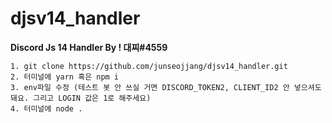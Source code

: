 # djsv14_handler

**Discord Js 14 Handler By ! 대찌#4559**

```
1. git clone https://github.com/junseojjang/djsv14_handler.git
2. 터미널에 yarn 혹은 npm i
3. env파일 수정 (테스트 봇 안 쓰실 거면 DISCORD_TOKEN2, CLIENT_ID2 안 넣으셔도 돼요. 그리고 LOGIN 값은 1로 해주세요)
4. 터미널에 node .
```
